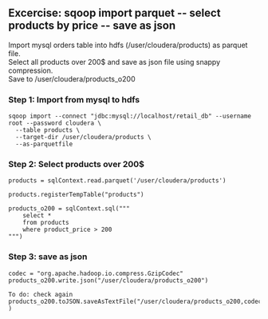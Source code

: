 
## Excercise: sqoop import parquet -- select products by price -- save as json 

Import mysql orders table into hdfs (/user/cloudera/products) as parquet file.  
Select all products over 200$ and save as json file using snappy compression.   
Save to /user/cloudera/products_o200  

### Step 1: Import from mysql to hdfs

```
sqoop import --connect "jdbc:mysql://localhost/retail_db" --username root --password cloudera \
  --table products \
  --target-dir /user/cloudera/products \
  --as-parquetfile
```


### Step 2: Select products over 200$ 

```
products = sqlContext.read.parquet('/user/cloudera/products')

products.registerTempTable("products")

products_o200 = sqlContext.sql("""
	select *
	from products
	where product_price > 200
""")

```


### Step 3: save as json

```
codec = "org.apache.hadoop.io.compress.GzipCodec"
products_o200.write.json("/user/cloudera/products_o200")

To do: check again
products_o200.toJSON.saveAsTextFile("/user/cloudera/products_o200,codec )
```